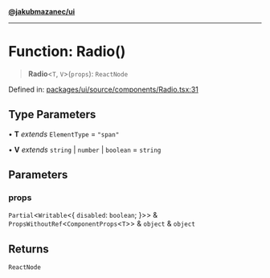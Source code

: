 [**@jakubmazanec/ui**](../README.md)

---

# Function: Radio()

> **Radio**\<`T`, `V`\>(`props`): `ReactNode`

Defined in:
[packages/ui/source/components/Radio.tsx:31](https://github.com/jakubmazanec/tools/blob/7c5f40d811171692b72a47160bc33d644201b16a/packages/ui/source/components/Radio.tsx#L31)

## Type Parameters

• **T** _extends_ `ElementType` = `"span"`

• **V** _extends_ `string` \| `number` \| `boolean` = `string`

## Parameters

### props

`Partial`\<`Writable`\<\{ `disabled`: `boolean`; \}\>\> &
`PropsWithoutRef`\<`ComponentProps`\<`T`\>\> & `object` & `object`

## Returns

`ReactNode`

